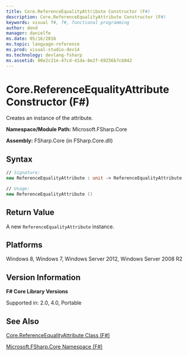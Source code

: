 ```yaml
---
title: Core.ReferenceEqualityAttribute Constructor (F#)
description: Core.ReferenceEqualityAttribute Constructor (F#)
keywords: visual f#, f#, functional programming
author: dend
manager: danielfe
ms.date: 05/16/2016
ms.topic: language-reference
ms.prod: visual-studio-dev14
ms.technology: devlang-fsharp
ms.assetid: 00e2c21e-47cd-41da-8e2f-69256b7cb042 
---
```


# Core.ReferenceEqualityAttribute Constructor (F#)

Creates an instance of the attribute.

**Namespace/Module Path:** Microsoft.FSharp.Core

**Assembly:** FSharp.Core (in FSharp.Core.dll)


## Syntax

```fsharp
// Signature:
new ReferenceEqualityAttribute : unit -> ReferenceEqualityAttribute

// Usage:
new ReferenceEqualityAttribute ()
```

## Return Value

A new `ReferenceEqualityAttribute` instance.

## Platforms
Windows 8, Windows 7, Windows Server 2012, Windows Server 2008 R2


## Version Information
**F# Core Library Versions**

Supported in: 2.0, 4.0, Portable

## See Also
[Core.ReferenceEqualityAttribute Class &#40;F&#35;&#41;](Core.ReferenceEqualityAttribute-Class-%5BFSharp%5D.md)

[Microsoft.FSharp.Core Namespace &#40;F&#35;&#41;](Microsoft.FSharp.Core-Namespace-%5BFSharp%5D.md)